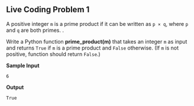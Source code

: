 ## Live Coding Problem 1

A positive integer `m` is a prime product if it can be written as `p × q`, where `p` and `q` are both primes. .

Write a Python function **prime_product(m)** that takes an integer `m` as input and returns `True` if `m` is a prime product and `False` otherwise. (If `m` is not positive, function should return `False`.)

**Sample Input**

```
6
```

**Output**

```
True
```


